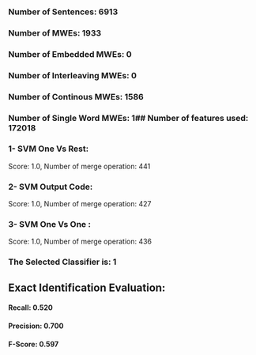 ### Number of Sentences: 6913
### Number of MWEs: 1933

### Number of Embedded MWEs: 0

### Number of Interleaving MWEs: 0

### Number of Continous MWEs: 1586

### Number of Single Word MWEs: 1## Number of features used: 172018

### 1- SVM One Vs Rest: 
Score: 1.0, Number of merge operation: 441
### 2- SVM Output Code: 
Score: 1.0, Number of merge operation: 427
### 3- SVM One Vs One : 
Score: 1.0, Number of merge operation: 436
### The Selected Classifier is: 1
## Exact Identification Evaluation: 
#### Recall: 0.520
#### Precision: 0.700
#### F-Score: 0.597
